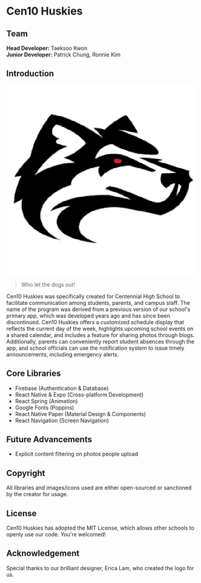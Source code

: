 # Cen10 Huskies

## Team
**Head Developer:** Taeksoo Kwon\
**Junior Developer:** Patrick Chung, Ronnie Kim

## Introduction
<p align="center">
  <img src="https://github.com/YTG2G3/cen10-huskies/blob/main/assets/logo.png?raw=true" />
</p>

> Who let the dogs out!

Cen10 Huskies was specifically created for Centennial High School to facilitate communication among students, parents, and campus staff. The name of the program was derived from a previous version of our school's primary app, which was developed years ago and has since been discontinued. Cen10 Huskies offers a customized schedule display that reflects the current day of the week, highlights upcoming school events on a shared calendar, and includes a feature for sharing photos through blogs. Additionally, parents can conveniently report student absences through the app, and school officials can use the notification system to issue timely announcements, including emergency alerts.

## Core Libraries
- Firebase (Authentication & Database)
- React Native & Expo (Cross-platform Development)
- React Spring (Animation)
- Google Fonts (Poppins)
- React Native Paper (Material Design & Components)
- React Navigation (Screen Navigation)

## Future Advancements
- Explicit content filtering on photos people upload

## Copyright
All libraries and images/icons used are either open-sourced or sanctioned by the creator for usage.

## License
Cen10 Huskies has adopted the MIT License, which allows other schools to openly use our code. You're welcomed!

## Acknowledgement
Special thanks to our brilliant designer, Erica Lam, who created the logo for us.